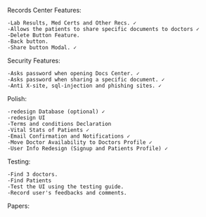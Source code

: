 Records Center Features:

	-Lab Results, Med Certs and Other Recs. ✓
	-Allows the patients to share specific documents to doctors ✓
	-Delete Button Feature.
	-Back button.
	-Share button Modal. ✓

Security Features:

	-Asks password when opening Docs Center. ✓
	-Asks password when sharing a specific document. ✓
	-Anti X-site, sql-injection and phishing sites. ✓

Polish:

	-redesign Database (optional) ✓
	-redesign UI
	-Terms and conditions Declaration
	-Vital Stats of Patients ✓
	-Email Confirmation and Notifications ✓
	-Move Doctor Availability to Doctors Profile ✓
	-User Info Redesign (Signup and Patients Profile) ✓

Testing:

	-Find 3 doctors.
	-Find Patients
	-Test the UI using the testing guide.
	-Record user's feedbacks and comments.
  
Papers:
